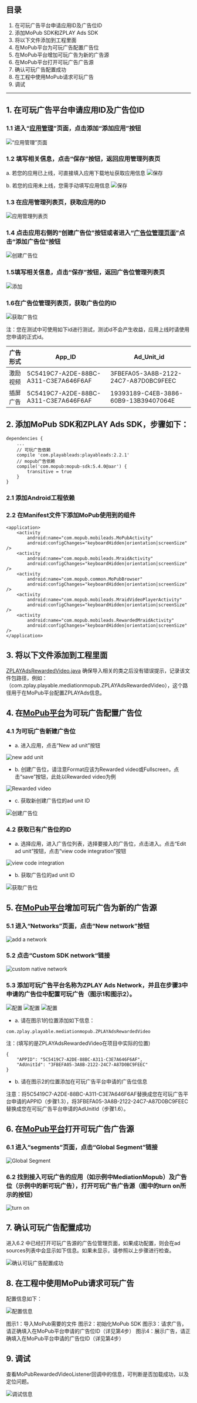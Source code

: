 ## 目录
1. 在可玩广告平台申请应用ID及广告位ID
2. 添加MoPub SDK和ZPLAY Ads SDK
3. 将以下文件添加到工程里面 
4. 在MoPub平台为可玩广告配置广告位 
5. 在MoPub平台增加可玩广告为新的广告源 
6. 在MoPub平台打开可玩广告广告源 
7. 确认可玩广告配置成功 
8. 在工程中使用MoPub请求可玩广告 
9. 调试

---

## 1. 在可玩广告平台申请应用ID及广告位ID
### 1.1 进入“[应用管理](https://sellers.zplayads.com/#/app/appList/)”页面，点击添加“添加应用”按钮
![“应用管理”页面](imgs/img01.png)

### 1.2 填写相关信息，点击“保存”按钮，返回应用管理列表页 
a. 若您的应用已上线，可直接填入应用下载地址获取应用信息
![保存](imgs/img02.png)

b. 若您的应用未上线，您需手动填写应用信息
![保存](imgs/img02-2.png)

### 1.3 在应用管理列表页，获取应用的ID
![应用管理列表页](imgs/img03.png)

### 1.4 点击应用右侧的“创建广告位”按钮或者进入“[广告位管理页面](https://sellers.zplayads.com/#/ad/placeList/)”点击“添加广告位”按钮
![创建广告位](imgs/img04.png)

### 1.5填写相关信息，点击“保存”按钮，返回广告位管理列表页
![添加](imgs/img05.png)

### 1.6在广告位管理列表页，获取广告位的ID
![获取广告位](imgs/img06.png)

注：您在测试中可使用如下id进行测试，测试id不会产生收益，应用上线时请使用您申请的正式id。

|广告形式|  App_ID  |  Ad_Unit_id|
|---|----------|------------|
|激励视频|5C5419C7-A2DE-88BC-A311-C3E7A646F6AF|3FBEFA05-3A8B-2122-24C7-A87D0BC9FEEC|
|插屏广告|5C5419C7-A2DE-88BC-A311-C3E7A646F6AF|19393189-C4EB-3886-60B9-13B39407064E|

## 2. 添加MoPub SDK和ZPLAY Ads SDK，步骤如下：
```
dependencies {
    ...
    // 可玩广告依赖
    compile 'com.playableads:playableads:2.2.1'
    // mopub广告依赖
    compile('com.mopub:mopub-sdk:5.4.0@aar') {
        transitive = true
    }
}
```
### 2.1 添加Android工程依赖


### 2.2 在Manifest文件下添加MoPub使用到的组件
```
<application>
    <activity
        android:name="com.mopub.mobileads.MoPubActivity"
        android:configChanges="keyboardHidden|orientation|screenSize" />
    <activity
        android:name="com.mopub.mobileads.MraidActivity"
        android:configChanges="keyboardHidden|orientation|screenSize" />
    <activity
        android:name="com.mopub.common.MoPubBrowser"
        android:configChanges="keyboardHidden|orientation|screenSize" />
    <activity
        android:name="com.mopub.mobileads.MraidVideoPlayerActivity"
        android:configChanges="keyboardHidden|orientation|screenSize" />
    <activity
        android:name="com.mopub.mobileads.RewardedMraidActivity"
        android:configChanges="keyboardHidden|orientation|screenSize" />
</application>
```


## 3. 将以下文件添加到工程里面
[ZPLAYAdsRewardedVideo.java](app/src/main/java/com/zplay/playable/mediationmopub/ZPLAYAdsRewardedVideo.java)
确保导入相关的类之后没有错误提示，记录该文件包路径，例如：（com.zplay.playable.mediationmopub.ZPLAYAdsRewardedVideo），这个路径用于在MoPub平台配置ZPLAYAds信息。

## 4. 在[MoPub平台](https://app.mopub.com/apps)为可玩广告配置广告位
### 4.1 为可玩广告新建广告位
- a. 进入应用，点击“New ad unit”按钮

![new add unit](imgs/img07.png)

- b. 创建广告位，请注意Format应该为Rewarded video或Fullscreen，点击“save”按钮，此处以Rewarded video为例

![Rewarded video](imgs/img08.png) 

- c. 获取新创建广告位的ad unit ID

![创建广告位](imgs/img09.png)

### 4.2 获取已有广告位的ID
- a. 选择应用，进入广告位列表，选择要接入的广告位，点击进入。点击“Edit ad unit”按钮，点击“view code integration”按钮

![view code integration](imgs/img10.png)

- b. 获取广告位的ad unit ID

![获取广告位](imgs/img11.png)

## 5. 在[MoPub平台](https://app.mopub.com/networks)增加可玩广告为新的广告源
### 5.1 进入“Networks”页面，点击“New network”按钮
![add a network](imgs/img12.png)


### 5.2 点击“Custom SDK network“链接
![custom native network](imgs/img13.png)

### 5.3 添加可玩广告平台名称为ZPLAY Ads Network，并且在步骤3中申请的广告位中配置可玩广告（图示1和图示2）。

![配置](imgs/img14.png)
![配置](imgs/img14-2.png)
![配置](imgs/img14-3.png)

- a. 请在图示1的位置添加如下信息：
```
com.zplay.playable.mediationmopub.ZPLAYAdsRewardedVideo
```

注：(填写的是ZPLAYAdsRewardedVideo在项目中实际的位置)
```
{
    "APPID": "5C5419C7-A2DE-88BC-A311-C3E7A646F6AF",
    "AdUnitId": "3FBEFA05-3A8B-2122-24C7-A87D0BC9FEEC"
}
```
- b. 请在图示2的位置添加在可玩广告平台申请的广告位信息

注意：将5C5419C7-A2DE-88BC-A311-C3E7A646F6AF替换成您在可玩广告平台申请的APPID（步骤1.3），将3FBEFA05-3A8B-2122-24C7-A87D0BC9FEEC替换成您在可玩广告平台申请的AdUnitId（步骤1.6）。

## 6. 在[MoPub平台](https://app.mopub.com/segments)打开可玩广告广告源
### 6.1 进入“segments”页面，点击“Global Segment”链接
![Global Segment](imgs/img15.png)

### 6.2 找到接入可玩广告的应用（如示例中MediationMopub）及广告位（示例中的新可玩广告），打开可玩广告广告源（图中的turn on所示的按钮）
![turn on](imgs/img16.png)


## 7. 确认可玩广告配置成功
进入6.2 中已经打开可玩广告源的广告位管理页面，如果成功配置，则会在ad sources列表中会显示如下信息。如果未显示，请参照以上步骤进行检查。

![确认可玩广告配置成功](imgs/img17.png)

## 8. 在工程中使用MoPub请求可玩广告
配置信息如下：

![配置信息](imgs/img18.png)

图示1：导入MoPub需要的文件
图示2：初始化MoPub SDK
图示3：请求广告，请正确填入在MoPub平台申请的广告位ID（详见第4步）
图示4：展示广告，请正确填入在MoPub平台申请的广告位ID（详见第4步）

## 9. 调试
查看MoPubRewardedVideoListener回调中的信息，可判断是否加载成功，以及定位问题。

![调试信息](imgs/img19.png)
